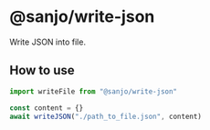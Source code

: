 # @sanjo/write-json

Write JSON into file.

## How to use

```js
import writeFile from "@sanjo/write-json"

const content = {}
await writeJSON("./path_to_file.json", content)
```

